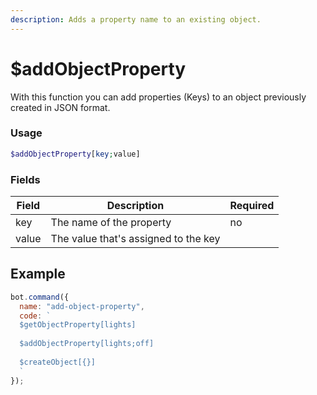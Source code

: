 ```yaml
---
description: Adds a property name to an existing object.
---
```


# $addObjectProperty

With this function you can add properties (Keys) to an object previously created in JSON format.

### Usage

```php
$addObjectProperty[key;value]
```

### Fields

| Field | Description                          | Required |
| ----- | ------------------------------------ | -------- |
| key   | The name of the property             | no       |
| value | The value that's assigned to the key |          |

## Example

```javascript
bot.command({
  name: "add-object-property",
  code: `
  $getObjectProperty[lights]
  
  $addObjectProperty[lights;off]
  
  $createObject[{}]
  `
});
```
